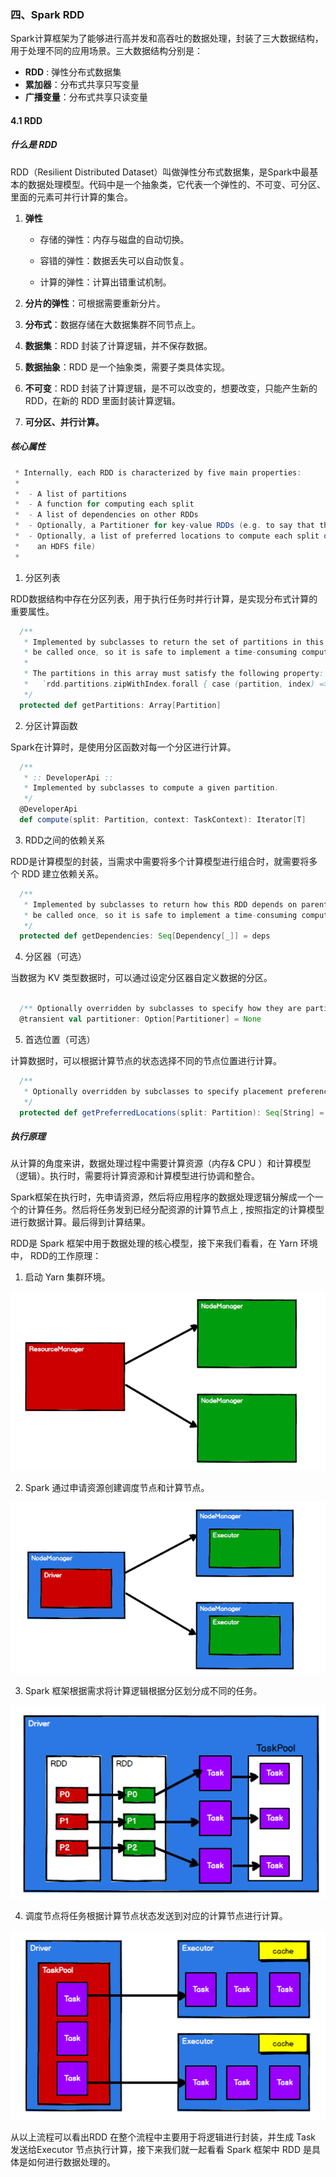 ### 四、Spark RDD

Spark计算框架为了能够进行高并发和高吞吐的数据处理，封装了三大数据结构，用于处理不同的应用场景。三大数据结构分别是：

- **RDD** : 弹性分布式数据集
- **累加器**：分布式共享只写变量
- **广播变量**：分布式共享只读变量

#### 4.1 RDD

##### 什么是 RDD

RDD（Resilient Distributed Dataset）叫做弹性分布式数据集，是Spark中最基本的数据处理模型。代码中是一个抽象类，它代表一个弹性的、不可变、可分区、里面的元素可并行计算的集合。

1. **弹性**

    - 存储的弹性：内存与磁盘的自动切换。

    - 容错的弹性：数据丢失可以自动恢复。
    -  计算的弹性：计算出错重试机制。

2. **分片的弹性**：可根据需要重新分片。

3. **分布式**：数据存储在大数据集群不同节点上。

4. **数据集**：RDD 封装了计算逻辑，并不保存数据。

5. **数据抽象**：RDD 是一个抽象类，需要子类具体实现。

6. **不可变**：RDD 封装了计算逻辑，是不可以改变的，想要改变，只能产生新的 RDD，在新的 RDD 里面封装计算逻辑。

7. **可分区、并行计算。**

##### 核心属性

```scala
 * Internally, each RDD is characterized by five main properties:
 *
 *  - A list of partitions
 *  - A function for computing each split
 *  - A list of dependencies on other RDDs
 *  - Optionally, a Partitioner for key-value RDDs (e.g. to say that the RDD is hash-partitioned)
 *  - Optionally, a list of preferred locations to compute each split on (e.g. block locations for
 *    an HDFS file)
 *
```

1. 分区列表

RDD数据结构中存在分区列表，用于执行任务时并行计算，是实现分布式计算的重要属性。

```scala
  /**
   * Implemented by subclasses to return the set of partitions in this RDD. This method will only
   * be called once, so it is safe to implement a time-consuming computation in it.
   *
   * The partitions in this array must satisfy the following property:
   *   `rdd.partitions.zipWithIndex.forall { case (partition, index) => partition.index == index }`
   */
  protected def getPartitions: Array[Partition]
```

2. 分区计算函数

Spark在计算时，是使用分区函数对每一个分区进行计算。

```scala
  /**
   * :: DeveloperApi ::
   * Implemented by subclasses to compute a given partition.
   */
  @DeveloperApi
  def compute(split: Partition, context: TaskContext): Iterator[T]
```

3. RDD之间的依赖关系

RDD是计算模型的封装，当需求中需要将多个计算模型进行组合时，就需要将多个 RDD 建立依赖关系。

```scala
  /**
   * Implemented by subclasses to return how this RDD depends on parent RDDs. This method will only
   * be called once, so it is safe to implement a time-consuming computation in it.
   */
  protected def getDependencies: Seq[Dependency[_]] = deps
```

4. 分区器（可选）

当数据为 KV 类型数据时，可以通过设定分区器自定义数据的分区。

```scala

  /** Optionally overridden by subclasses to specify how they are partitioned. */
  @transient val partitioner: Option[Partitioner] = None
```

5. 首选位置（可选）

计算数据时，可以根据计算节点的状态选择不同的节点位置进行计算。

```scala
  /**
   * Optionally overridden by subclasses to specify placement preferences.
   */
  protected def getPreferredLocations(split: Partition): Seq[String] = Nil
```

##### 执行原理

从计算的角度来讲，数据处理过程中需要计算资源（内存& CPU ）和计算模型（逻辑）。执行时，需要将计算资源和计算模型进行协调和整合。

Spark框架在执行时，先申请资源，然后将应用程序的数据处理逻辑分解成一个一个的计算任务。然后将任务发到已经分配资源的计算节点上 , 按照指定的计算模型进行数据计算。最后得到计算结果。

RDD是 Spark 框架中用于数据处理的核心模型，接下来我们看看，在 Yarn 环境中， RDD的工作原理：

1. 启动 Yarn 集群环境。

![](../images/202106/19.png)

2. Spark 通过申请资源创建调度节点和计算节点。

![](../images/202106/20.png)

3. Spark 框架根据需求将计算逻辑根据分区划分成不同的任务。

![](../images/202106/21.png)

4. 调度节点将任务根据计算节点状态发送到对应的计算节点进行计算。

![](../images/202106/22.png)

从以上流程可以看出RDD 在整个流程中主要用于将逻辑进行封装，并生成 Task 发送给Executor 节点执行计算，接下来我们就一起看看 Spark 框架中 RDD 是具体是如何进行数据处理的。

